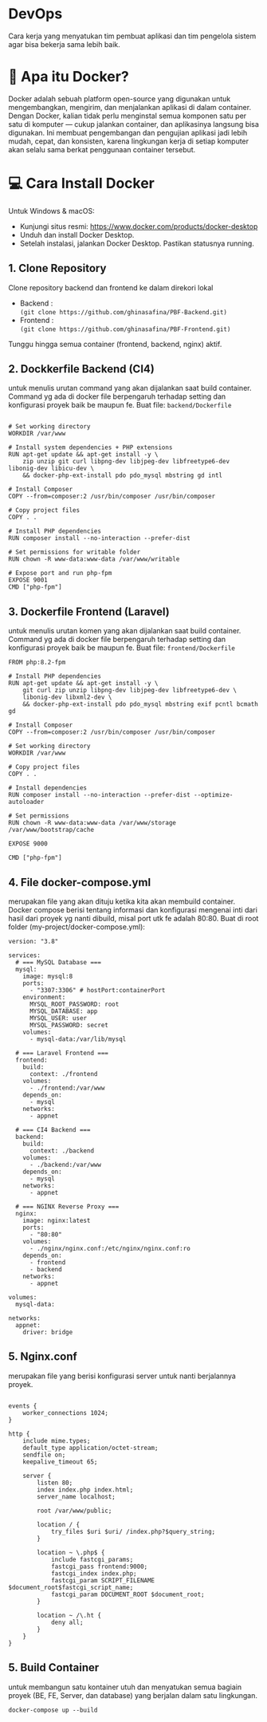 # DevOps
Cara kerja yang menyatukan tim pembuat aplikasi dan tim pengelola sistem agar bisa bekerja sama lebih baik.
# 🐳 Apa itu Docker?
Docker adalah sebuah platform open-source yang digunakan untuk mengembangkan, mengirim, dan menjalankan aplikasi di dalam container. Dengan Docker, kalian tidak perlu menginstal semua komponen satu per satu di komputer — cukup jalankan container, dan aplikasinya langsung bisa digunakan. Ini membuat pengembangan dan pengujian aplikasi jadi lebih mudah, cepat, dan konsisten, karena lingkungan kerja di setiap komputer akan selalu sama berkat penggunaan container tersebut.

# 💻 Cara Install Docker
   Untuk Windows & macOS:
   - Kunjungi situs resmi: https://www.docker.com/products/docker-desktop
   - Unduh dan install Docker Desktop.
   - Setelah instalasi, jalankan Docker Desktop. Pastikan statusnya running. 
     
## 1. Clone Repository
  Clone repository backend dan frontend ke dalam direkori lokal
   - Backend :  
     ```(git clone https://github.com/ghinasafina/PBF-Backend.git)```
   - Frontend :  
     ```(git clone https://github.com/ghinasafina/PBF-Frontend.git)```

Tunggu hingga semua container (frontend, backend, nginx) aktif.  
## 2. Dockkerfile Backend (CI4)
untuk menulis urutan command yang akan dijalankan saat build container. Command yg ada di docker file berpengaruh terhadap setting dan konfigurasi proyek baik be maupun fe.
Buat file: ```backend/Dockerfile```

```FROM php:8.2-fpm

# Set working directory
WORKDIR /var/www

# Install system dependencies + PHP extensions
RUN apt-get update && apt-get install -y \
    zip unzip git curl libpng-dev libjpeg-dev libfreetype6-dev libonig-dev libicu-dev \
    && docker-php-ext-install pdo pdo_mysql mbstring gd intl

# Install Composer
COPY --from=composer:2 /usr/bin/composer /usr/bin/composer

# Copy project files
COPY . .

# Install PHP dependencies
RUN composer install --no-interaction --prefer-dist

# Set permissions for writable folder
RUN chown -R www-data:www-data /var/www/writable

# Expose port and run php-fpm
EXPOSE 9001
CMD ["php-fpm"]
```
## 3. Dockerfile Frontend (Laravel)
untuk menulis urutan komen yang akan dijalankan saat build container. Command yg ada di docker file berpengaruh terhadap setting dan konfigurasi proyek baik be maupun fe.
Buat file: ```frontend/Dockerfile```

```# Base PHP image
FROM php:8.2-fpm

# Install PHP dependencies
RUN apt-get update && apt-get install -y \
    git curl zip unzip libpng-dev libjpeg-dev libfreetype6-dev \
    libonig-dev libxml2-dev \
    && docker-php-ext-install pdo pdo_mysql mbstring exif pcntl bcmath gd

# Install Composer
COPY --from=composer:2 /usr/bin/composer /usr/bin/composer

# Set working directory
WORKDIR /var/www

# Copy project files
COPY . .

# Install dependencies
RUN composer install --no-interaction --prefer-dist --optimize-autoloader

# Set permissions
RUN chown -R www-data:www-data /var/www/storage /var/www/bootstrap/cache

EXPOSE 9000

CMD ["php-fpm"]
```

## 4. File docker-compose.yml
merupakan file yang akan dituju ketika kita akan membuild container. Docker compose berisi tentang informasi dan konfigurasi mengenai inti dari hasil dari proyek yg nanti dibuild, misal port utk fe adalah 80:80.
Buat di root folder (my-project/docker-compose.yml):
```
version: "3.8"

services:
  # === MySQL Database ===
  mysql:
    image: mysql:8
    ports:
      - "3307:3306" # hostPort:containerPort
    environment:
      MYSQL_ROOT_PASSWORD: root
      MYSQL_DATABASE: app
      MYSQL_USER: user
      MYSQL_PASSWORD: secret
    volumes:
      - mysql-data:/var/lib/mysql

  # === Laravel Frontend ===
  frontend:
    build:
      context: ./frontend
    volumes:
      - ./frontend:/var/www
    depends_on:
      - mysql
    networks:
      - appnet

  # === CI4 Backend ===
  backend:
    build:
      context: ./backend
    volumes:
      - ./backend:/var/www
    depends_on:
      - mysql
    networks:
      - appnet

  # === NGINX Reverse Proxy ===
  nginx:
    image: nginx:latest
    ports:
      - "80:80"
    volumes:
      - ./nginx/nginx.conf:/etc/nginx/nginx.conf:ro
    depends_on:
      - frontend
      - backend
    networks:
      - appnet

volumes:
  mysql-data:

networks:
  appnet:
    driver: bridge
```

## 5. Nginx.conf
merupakan file yang berisi konfigurasi server untuk nanti berjalannya proyek.
```worker_processes 1;

events {
    worker_connections 1024;
}

http {
    include mime.types;
    default_type application/octet-stream;
    sendfile on;
    keepalive_timeout 65;

    server {
        listen 80;
        index index.php index.html;
        server_name localhost;

        root /var/www/public;

        location / {
            try_files $uri $uri/ /index.php?$query_string;
        }

        location ~ \.php$ {
            include fastcgi_params;
            fastcgi_pass frontend:9000;
            fastcgi_index index.php;
            fastcgi_param SCRIPT_FILENAME $document_root$fastcgi_script_name;
            fastcgi_param DOCUMENT_ROOT $document_root;
        }

        location ~ /\.ht {
            deny all;
        }
    }
}
```

## 5. Build Container
untuk membangun satu kontainer utuh dan menyatukan semua bagiain proyek (BE, FE, Server, dan database) yang berjalan dalam satu lingkungan.

```docker-compose up --build```






